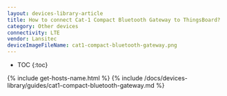 ```yaml
---
layout: devices-library-article
title: How to connect Cat-1 Compact Bluetooth Gateway to ThingsBoard?
category: Other devices
connectivity: LTE
vendor: Lansitec
deviceImageFileName: cat1-compact-bluetooth-gateway.png
---
```


* TOC
{:toc}

{% include get-hosts-name.html %}
{% include /docs/devices-library/guides/cat1-compact-bluetooth-gateway.md %}

